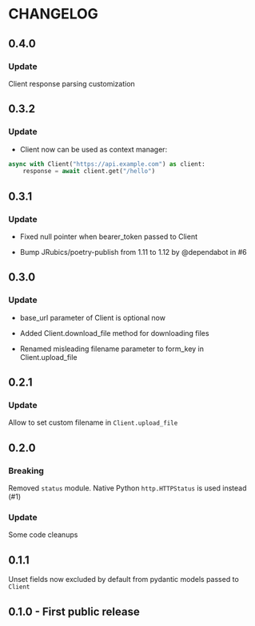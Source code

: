 # CHANGELOG

## 0.4.0

### Update

Client response parsing customization

## 0.3.2

### Update

* Client now can be used as context manager:

```python
async with Client("https://api.example.com") as client:
    response = await client.get("/hello")
```

## 0.3.1

### Update

* Fixed null pointer when bearer_token passed to Client

* Bump JRubics/poetry-publish from 1.11 to 1.12 by @dependabot in #6

## 0.3.0

### Update

* base_url parameter of Client is optional now

* Added Client.download_file method for downloading files

* Renamed misleading filename parameter to form_key in Client.upload_file

## 0.2.1

### Update

Allow to set custom filename in `Client.upload_file`

## 0.2.0

### Breaking

Removed `status` module. Native Python `http.HTTPStatus` is used instead (#1)

### Update

Some code cleanups

## 0.1.1

Unset fields now excluded by default from pydantic models passed to `Client`

## 0.1.0 - First public release
